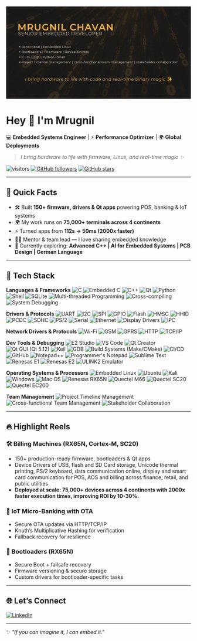 <!--## Hi — I'm Mrugnil 👋
-->

<!--
**mrugnil/mrugnil** is a ✨ _special_ ✨ repository because its `README.md` (this file) appears on your GitHub profile.

Here are some ideas to get you started:

- 🔭 I’m currently working on ...
- 🌱 I’m currently learning ...
- 👯 I’m looking to collaborate on ...
- 🤔 I’m looking for help with ...
- 💬 Ask me about ...
- 📫 How to reach me: ...
- 😄 Pronouns: ...
- ⚡ Fun fact: ...
-->
<!--**Embedded Software Engineer** • C | C++ | Qt | Bare-metal | Embedded Linux | IoT • I build low-level firmware, bootloaders, linux device applications and drivers.

## What I do
- Build and debug firmware for BeagleBone Black Rev C and ESP32.
- Design PCBs (KiCad), write memory-efficient C++ for constrained devices.
- Working on offline AI TTS & Stable Diffusion tooling for personal projects.

## Top projects
- **project-name-1** — short 1-line description. Quickstart: `git clone ... && make flash`
- **project-name-2** — one-liner.
- **project-name-3** — one-liner.

## Skills & tools
C++ · C · Python · Git · Make/CMake · PlatformIO · KiCad · BusyBox · ESP-IDF

## Contact
Email: your-email@example.com · LinkedIn: linkedin.com/in/yourprofile

> Currently learning: 4-layer PCB design, advanced embedded Linux build systems.
-->

![Mrugnil_GitHub](https://github.com/mrugnil/mrugnil/blob/main/assets/Mrugnil_GitHub_0_1.png)

# Hey 👋 I'm Mrugnil

💻 **Embedded Systems Engineer** | ⚡ **Performance Optimizer** | 🌍 **Global Deployments**

> *I bring hardware to life with firmware, Linux, and real-time magic ✨*

![visitors](https://visitor-badge.laobi.icu/badge?page_id=mrugnil.mrugnil)
[![GitHub followers](https://img.shields.io/github/followers/mrugnil?label=Followers\&style=social)](https://github.com/mrugnil)
[![GitHub stars](https://img.shields.io/github/stars/mrugnil?affiliations=OWNER%2CCOLLABORATOR\&style=social)](https://github.com/mrugnil)

---

## 🚀 Quick Facts

* 🛠️ Built **150+ firmware, drivers & Qt apps** powering POS, banking & IoT systems
* 🌍 My work runs on **75,000+ terminals across 4 continents**
* ⚡ Turned apps from **112s → 50ms (2000x faster)**
* 👨‍🏫 Mentor & team lead — I love sharing embedded knowledge
* 🌱 Currently exploring: **Advanced C++ | AI for Embedded Systems | PCB Design | German Language**

---

## 🧰 Tech Stack

**Languages & Frameworks**
![C](https://img.shields.io/badge/C-00599C?style=for-the-badge&logo=c&logoColor=white)
![Embedded C](https://img.shields.io/badge/Embedded%20C-00599C?style=for-the-badge&logo=c&logoColor=white)
![C++](https://img.shields.io/badge/C++-00599C?style=for-the-badge&logo=cplusplus&logoColor=white)
![Qt](https://img.shields.io/badge/Qt-41CD52?style=for-the-badge&logo=qt&logoColor=white)
![Python](https://img.shields.io/badge/Python-3776AB?style=for-the-badge&logo=python&logoColor=white)
![Shell](https://img.shields.io/badge/Shell_Script-121011?style=for-the-badge&logo=gnu-bash&logoColor=white)
![SQLite](https://img.shields.io/badge/SQLite-003B57?style=for-the-badge&logo=sqlite&logoColor=white)
![Multi-threaded Programming](https://img.shields.io/badge/Multi--threaded%20Programming-008080?style=for-the-badge&logo=threadless&logoColor=white)
![Cross-compiling](https://img.shields.io/badge/Cross--compiling-006400?style=for-the-badge&logo=toolset&logoColor=white)
![System Debugging](https://img.shields.io/badge/System%20Debugging%20(dmesg%2C%20strace%2C%20ltrace)-800080?style=for-the-badge&logo=gnubash&logoColor=white)

<!--**Embedded & IoT**-->
**Drivers & Protocols**
![UART](https://img.shields.io/badge/UART-FF6F00?style=for-the-badge&logo=serialport&logoColor=white)
![I2C](https://img.shields.io/badge/I2C-4A90E2?style=for-the-badge&logo=usb&logoColor=white)
![SPI](https://img.shields.io/badge/SPI-00BFAE?style=for-the-badge&logo=serialport&logoColor=white)
![GPIO](https://img.shields.io/badge/GPIO-FF4500?style=for-the-badge&logo=chip&logoColor=white)
![Flash](https://img.shields.io/badge/Flash-FFD700?style=for-the-badge&logo=chip&logoColor=white)
![HMSC](https://img.shields.io/badge/HMSC-4682B4?style=for-the-badge&logo=usb&logoColor=white)
![HHID](https://img.shields.io/badge/HHID-00CED1?style=for-the-badge&logo=usb&logoColor=white)
![PCDC](https://img.shields.io/badge/PCDC-6A5ACD?style=for-the-badge&logo=usb&logoColor=white)
![SDHC](https://img.shields.io/badge/SDHC-8B0000?style=for-the-badge&logo=sdcard&logoColor=white)
![PS/2](https://img.shields.io/badge/PS%2F2-556B2F?style=for-the-badge&logo=keyboard&logoColor=white)
![Serial](https://img.shields.io/badge/Serial-2E8B57?style=for-the-badge&logo=serialport&logoColor=white)
![Ethernet](https://img.shields.io/badge/Ethernet-228B22?style=for-the-badge&logo=ethernet&logoColor=white)
![Display Drivers](https://img.shields.io/badge/Display%20Drivers-DC143C?style=for-the-badge&logo=displayport&logoColor=white)
![IPC](https://img.shields.io/badge/IPC%20(sockets%2C%20pipes)-A52A2A?style=for-the-badge&logo=linux&logoColor=white)

**Network Drivers & Protocols**
![Wi-Fi](https://img.shields.io/badge/Wi--Fi-000000?style=for-the-badge&logo=wi-fi&logoColor=white)
![GSM](https://img.shields.io/badge/GSM-FF6347?style=for-the-badge&logo=signal&logoColor=white)
![GPRS](https://img.shields.io/badge/GPRS-20B2AA?style=for-the-badge&logo=cellular&logoColor=white)
![HTTP](https://img.shields.io/badge/HTTP-32CD32?style=for-the-badge&logo=w3c&logoColor=white)
![TCP/IP](https://img.shields.io/badge/TCP%2FIP-4169E1?style=for-the-badge&logo=internetexplorer&logoColor=white)

**Dev Tools & Debugging**
![E2 Studio](https://img.shields.io/badge/E2%20Studio-007ACC?style=for-the-badge&logo=renesas&logoColor=white)
![VS Code](https://img.shields.io/badge/VS_Code-0078D4?style=for-the-badge&logo=visual-studio-code&logoColor=white)
![Qt Creator](https://img.shields.io/badge/Qt%20Creator-41CD52?style=for-the-badge&logo=qt&logoColor=white)
![Qt GUI (Qt 5.12)](https://img.shields.io/badge/Qt%20GUI%20(Qt%205.12)-41CD52?style=for-the-badge&logo=qt&logoColor=white)
![Keil](https://img.shields.io/badge/Keil-0091BD?style=for-the-badge&logo=arm&logoColor=white)
![GDB](https://img.shields.io/badge/GDB-EE0000?style=for-the-badge&logo=gnu&logoColor=white)
![Build Systems (Make/CMake)](https://img.shields.io/badge/Build%20Systems%20(Make%2FCMake)-6495ED?style=for-the-badge&logo=cmake&logoColor=white)
![CI/CD](https://img.shields.io/badge/CI%2FCD-FF1493?style=for-the-badge&logo=githubactions&logoColor=white)
![GitHub](https://img.shields.io/badge/GitHub-181717?style=for-the-badge&logo=github&logoColor=white)
![Notepad++](https://img.shields.io/badge/Notepad++-90EE90?style=for-the-badge&logo=notepadplusplus&logoColor=black)
![Programmer's Notepad](https://img.shields.io/badge/Programmer's%20Notepad-708090?style=for-the-badge&logo=bookstack&logoColor=white)
![Sublime Text](https://img.shields.io/badge/Sublime%20Text-FF9800?style=for-the-badge&logo=sublimetext&logoColor=white)
![Renesas E1](https://img.shields.io/badge/Renesas%20E1-191970?style=for-the-badge&logo=renesas&logoColor=white)
![Renesas E2](https://img.shields.io/badge/Renesas%20E2-00008B?style=for-the-badge&logo=renesas&logoColor=white)
![ULINK2 Emulator](https://img.shields.io/badge/ULINK2%20Emulator-800000?style=for-the-badge&logo=arm&logoColor=white)

**Operating Systems & Processors**
![Embedded Linux](https://img.shields.io/badge/Embedded%20Linux-000000?style=for-the-badge&logo=linux&logoColor=white)
![Ubuntu](https://img.shields.io/badge/Ubuntu-E95420?style=for-the-badge&logo=ubuntu&logoColor=white)
![Kali](https://img.shields.io/badge/Kali-557C94?style=for-the-badge&logo=kalilinux&logoColor=white)
![Windows](https://img.shields.io/badge/Windows-0078D6?style=for-the-badge&logo=windows&logoColor=white)
![Mac OS](https://img.shields.io/badge/Mac%20OS-000000?style=for-the-badge&logo=apple&logoColor=white)
![Renesas RX65N](https://img.shields.io/badge/Renesas-004B87?style=for-the-badge&logo=renesas&logoColor=white)
![Quectel M66](https://img.shields.io/badge/Quectel-FF0000?style=for-the-badge)
![Quectel SC20](https://img.shields.io/badge/Quectel-FF0000?style=for-the-badge)
![Quectel EC200](https://img.shields.io/badge/Quectel-FF0000?style=for-the-badge)

**Team Management**
![Project Timeline Management](https://img.shields.io/badge/Project%20Timeline%20Management-191970?style=for-the-badge&logo=clockify&logoColor=white)
![Cross-functional Team Management](https://img.shields.io/badge/Cross--functional%20Team%20Management-00688B?style=for-the-badge&logo=teamviewer&logoColor=white)
![Stakeholder Collaboration](https://img.shields.io/badge/Stakeholder%20Collaboration-483D8B?style=for-the-badge&logo=googlegroups&logoColor=white)

<!-- Core Languages & Development -->

<!-- Drivers & Protocols -->

<!-- Networking -->

<!-- Tools & Frameworks -->

<!-- IDEs & Editors -->

<!-- Debuggers -->

<!-- Management -->

---

## 🔥 Highlight Reels

### 🛠️ Billing Machines (RX65N, Cortex-M, SC20)

* 150+ production-ready firmware, bootloaders & Qt apps
* Device Drivers of USB, flash and SD Card storage, Unicode thermal printing, PS/2 keyboard, data communication online, display and smart card communication for POS, AOS and billing across finance, retail, and public utilities
* **Deployed at scale: 75,000+ devices across 4 continents with 2000x faster execution times, improving ROI by 10-30%.**

### 📡 IoT Micro-Banking with OTA

* Secure OTA updates via HTTP/TCP/IP
* Knuth’s Multiplicative Hashing for verification
* Fallback recovery for resilience

### 🔐 Bootloaders (RX65N)

* Secure Boot + failsafe recovery
* Firmware versioning & secure storage
* Custom drivers for bootloader-specific tasks

---

<!--## 📊 GitHub Goodies

[GitHub Streak](https://github-readme-streak-stats.herokuapp.com?user=mrugnil&theme=transparent&hide_border=true&ring=FFB343&currStreakLabel=FFB343&fire=FF5733&sideNums=FFD700&dates=F0FF00&sideLabels=FFFFFF&currStreakNum=FFB343)
![GitHub Stats](https://github-readme-stats.vercel.app/api?username=mrugnil\&show_icons=true\&theme=transparent&title_color=FFB343&text_color=B37E2E&icon_color=FFAA33&hide_border=true)
![Top Langs](https://github-readme-stats.vercel.app/api/top-langs/?username=mrugnil\&layout=compact\&theme=transparent&title_color=FFB343&text_color=B37E2E&hide_border=true)

---
-->

## 🌐 Let’s Connect

[![LinkedIn](https://img.shields.io/badge/LinkedIn-0A66C2?style=for-the-badge\&logo=linkedin\&logoColor=white)](https://linkedin.com/in/your-link)
<!--[![Email](https://img.shields.io/badge/Email-D14836?style=for-the-badge\&logo=gmail\&logoColor=white)](mailto:your-email)
[![Portfolio](https://img.shields.io/badge/Portfolio-000000?style=for-the-badge\&logo=vercel\&logoColor=white)](#)
-->

---

✨ *"If you can imagine it, I can embed it."*
